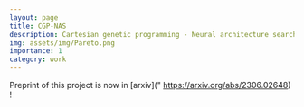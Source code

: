 ```yaml
---
layout: page
title: CGP-NAS
description: Cartesian genetic programming - Neural architecture search
img: assets/img/Pareto.png
importance: 1
category: work
---
```


Preprint of this project is now in [arxiv](" https://arxiv.org/abs/2306.02648) ! 
